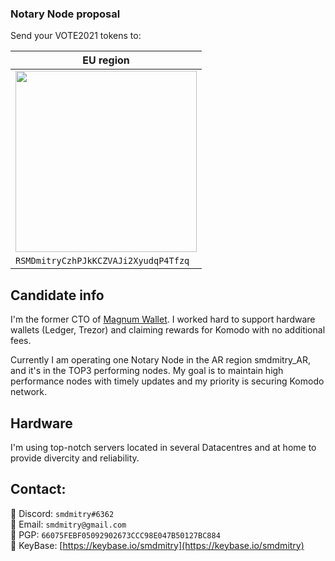 ### Notary Node proposal ###

Send your VOTE2021 tokens to:

| EU region |
| ------ |
| [<img src="https://raw.githubusercontent.com/KomodoPlatform/NotaryNodes/master/season5/candidates/smdmitry/RSMDmitryCzhPJkKCZVAJi2XyudqP4Tfzq.png" width="290"/>](https://raw.githubusercontent.com/KomodoPlatform/NotaryNodes/master/season5/candidates/smdmitry/RSMDmitryCzhPJkKCZVAJi2XyudqP4Tfzq.png) |
| ```RSMDmitryCzhPJkKCZVAJi2XyudqP4Tfzq``` |

## Candidate info

I'm the former CTO of [Magnum Wallet](https://magnumwallet.co).
I worked hard to support hardware wallets (Ledger, Trezor) and claiming rewards for Komodo with no additional fees.

Currently I am operating one Notary Node in the AR region smdmitry_AR, and it's in the TOP3 performing nodes.
My goal is to maintain high performance nodes with timely updates and my priority is securing Komodo network.

## Hardware

I'm using top-notch servers located in several Datacentres and at home to provide divercity and reliability.

## Contact:
:iphone: Discord: `smdmitry#6362`<br>
:e-mail: Email: `smdmitry@gmail.com`<br>
:key: PGP: `66075FEBF05092902673CCC98E047B50127BC884`<br>
:key: KeyBase: [https://keybase.io/smdmitry](https://keybase.io/smdmitry)
